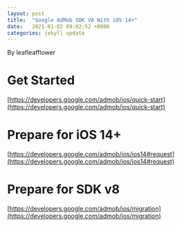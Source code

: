 ```yaml
---
layout: post
title:  "Google AdMob SDK V8 With iOS 14+"
date:   2021-01-02 09:02:52 +0000
categories: jekyll update
---
```

By leafleafflower  

# Get Started
[https://developers.google.com/admob/ios/quick-start](https://developers.google.com/admob/ios/quick-start)

# Prepare for iOS 14+
[https://developers.google.com/admob/ios/ios14#request](https://developers.google.com/admob/ios/ios14#request)

# Prepare for SDK v8
[https://developers.google.com/admob/ios/migration](https://developers.google.com/admob/ios/migration)


[Amblyopia-Training-App-Store]: https://itunes.apple.com/au/app/amblyopia-training/id1320619131?mt=8&ign-mpt=uo%3D2
[帶路雞Pro-App-Store]: https://appsto.re/tw/kp-Sfb.i
[帶路雞-App-Store]: https://appsto.re/tw/amD6eb.i

